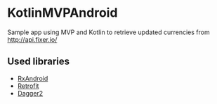 # KotlinMVPAndroid
Sample app using MVP and Kotlin to retrieve updated currencies from 
http://api.fixer.io/
## Used libraries
- [RxAndroid](https://github.com/ReactiveX/RxAndroid)
- [Retrofit](https://github.com/square/retrofit)
- [Dagger2](https://github.com/google/dagger)

